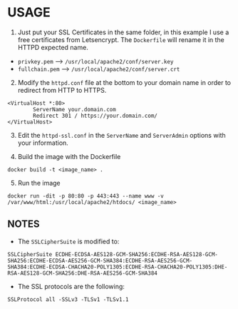 # USAGE

1. Just put your SSL Certificates in the same folder, in this example I use a free certificates from Letsencrypt. The `Dockerfile` will rename it in the HTTPD expected name.

- `privkey.pem` --> `/usr/local/apache2/conf/server.key`
- `fullchain.pem` --> `/usr/local/apache2/conf/server.crt`

2. Modify the `httpd.conf` file at the bottom to your domain name in order to redirect from HTTP to HTTPS.

```
<VirtualHost *:80>
        ServerName your.domain.com
        Redirect 301 / https://your.domain.com/
</VirtualHost>
```

3. Edit the `httpd-ssl.conf` in the `ServerName` and `ServerAdmin` options with your information.

4. Build the image with the Dockerfile

```  
docker build -t <image_name> .
```

5. Run the image

```
docker run -dit -p 80:80 -p 443:443 --name www -v /var/www/html:/usr/local/apache2/htdocs/ <image_name>
```

## NOTES
- The `SSLCipherSuite` is modified to:
```
SSLCipherSuite ECDHE-ECDSA-AES128-GCM-SHA256:ECDHE-RSA-AES128-GCM-SHA256:ECDHE-ECDSA-AES256-GCM-SHA384:ECDHE-RSA-AES256-GCM-SHA384:ECDHE-ECDSA-CHACHA20-POLY1305:ECDHE-RSA-CHACHA20-POLY1305:DHE-RSA-AES128-GCM-SHA256:DHE-RSA-AES256-GCM-SHA384
```
- The SSL protocols are the following:
```
SSLProtocol all -SSLv3 -TLSv1 -TLSv1.1
```
